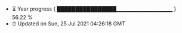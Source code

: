 - ⏳ Year progress { ████████████████▁▁▁▁▁▁▁▁▁▁▁▁▁▁ } 56.22 %
- ⏰ Updated on Sun, 25 Jul 2021 04:26:18 GMT

